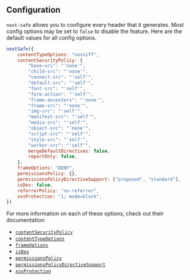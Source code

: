 ## Configuration

`next-safe` allows you to configure every header that it generates. Most config options may be set to `false` to disable the feature. Here are the default values for all config options.

```js
nextSafe({
	contentTypeOptions: "nosniff",
	contentSecurityPolicy: {
		"base-uri": "'none'",
		"child-src": "'none'",
		"connect-src": "'self'",
		"default-src": "'self'",
		"font-src": "'self'",
		"form-action": "'self'",
		"frame-ancestors": "'none'",
		"frame-src": "'none'",
		"img-src": "'self'",
		"manifest-src": "'self'",
		"media-src": "'self'",
		"object-src": "'none'",
		"script-src": "'self'",
		"style-src": "'self'",
		"worker-src": "'self'",
		mergeDefaultDirectives: false,
		reportOnly: false,
	},
	frameOptions: "DENY",
	permissionsPolicy: {},
	permissionsPolicyDirectiveSupport: ["proposed", "standard"],
	isDev: false,
	referrerPolicy: "no-referrer",
	xssProtection: "1; mode=block",
})
```

For more information on each of these options, check out their documentation:

* [`contentSecurityPolicy`](./api/contentSecurityPolicy.md)
* [`contentTypeOptions`](./api/contentTypeOptions.md)
* [`frameOptions`](./api/frameOptions.md)
* [`isDev`](./api/isDev.md)
* [`permissionsPolicy`](./api/permissionsPolicy.md)
* [`permissionsPolicyDirectiveSupport`](./api/permissionsPolicyDirectiveSupport.md)
* [`xssProtection`](./api/xssProtection.md)
